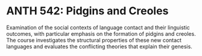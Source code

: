 # ANTH 542: Pidgins and Creoles

Examination of the social contexts of language contact and their linguistic outcomes, with particular emphasis on the formation of pidgins and creoles. The course investigates the structural properties of these new contact languages and evaluates the conflicting theories that explain their genesis.